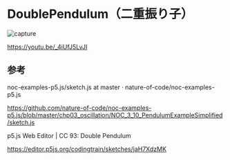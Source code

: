 # DoublePendulum（二重振り子）

![capture](https://user-images.githubusercontent.com/58985013/110187763-df194b80-7e5c-11eb-99e1-4af5c6e1f61e.jpg)

https://youtu.be/_4iUfJ5LvJI


## 参考

noc-examples-p5.js/sketch.js at master · nature-of-code/noc-examples-p5.js

https://github.com/nature-of-code/noc-examples-p5.js/blob/master/chp03_oscillation/NOC_3_10_PendulumExampleSimplified/sketch.js

p5.js Web Editor | CC 93: Double Pendulum

https://editor.p5js.org/codingtrain/sketches/jaH7XdzMK

